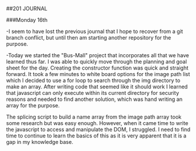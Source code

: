 ##201 JOURNAL

###Monday 16th

-I seem to have lost the previous journal that I hope to recover from a git branch conflict, but until then am starting another repository for the purpose.  

-Today we started the "Bus-Mall" project that incorporates all that we have learned thus far.  I was able to quickly move through the planning and goal sheet for the day.  Creating the constructor function was quick and straight forward.  It took a few minutes to white board options for the image path list which I decided to use a for loop to search through the img directory to make an array.  After writing code that seemed like it should work I learned that javascript can only execute within its current directory for security reasons and needed to find another solution, which was hand writing an array for the purpose.

The splicing script to build a name array from the image path array took some research but was easy enough.  However, when it came time to write the javascript to access and manipulate the DOM, I struggled.  I need to find time to continue to learn the basics of this as it is very apparent that it is a gap in my knowledge base.  
